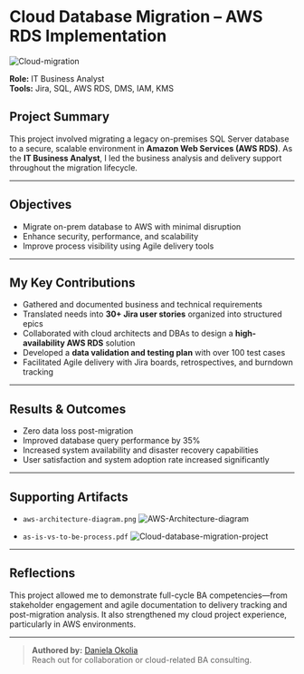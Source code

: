 # Cloud Database Migration – AWS RDS Implementation
![Cloud-migration](https://github.com/user-attachments/assets/c590b9cf-b1e0-4ec7-bb1e-890f4ff93c4f)


**Role:** IT Business Analyst  
**Tools:** Jira, SQL, AWS RDS, DMS, IAM, KMS

## Project Summary

This project involved migrating a legacy on-premises SQL Server database to a secure, scalable environment in **Amazon Web Services (AWS RDS)**. As the **IT Business Analyst**, I led the business analysis and delivery support throughout the migration lifecycle.

---

## Objectives
- Migrate on-prem database to AWS with minimal disruption
- Enhance security, performance, and scalability
- Improve process visibility using Agile delivery tools

---

## My Key Contributions

- Gathered and documented business and technical requirements
- Translated needs into **30+ Jira user stories** organized into structured epics
- Collaborated with cloud architects and DBAs to design a **high-availability AWS RDS** solution
- Developed a **data validation and testing plan** with over 100 test cases
- Facilitated Agile delivery with Jira boards, retrospectives, and burndown tracking

---

## Results & Outcomes

- Zero data loss post-migration
- Improved database query performance by 35%
- Increased system availability and disaster recovery capabilities
- User satisfaction and system adoption rate increased significantly

---

## Supporting Artifacts

- `aws-architecture-diagram.png`
  ![AWS-Architecture-diagram](https://github.com/user-attachments/assets/a7920aaf-0929-476a-a296-42b23a18df91)

- `as-is-vs-to-be-process.pdf`
  ![Cloud-database-migration-project](https://github.com/user-attachments/assets/1ec8c081-1087-43a2-b7e6-66a11842d71c)


---

## Reflections
This project allowed me to demonstrate full-cycle BA competencies—from stakeholder engagement and agile documentation to delivery tracking and post-migration analysis. It also strengthened my cloud project experience, particularly in AWS environments.

---

> **Authored by:** [Daniela Okolia](https://www.linkedin.com/in/danielaokolia)  
>  Reach out for collaboration or cloud-related BA consulting.
